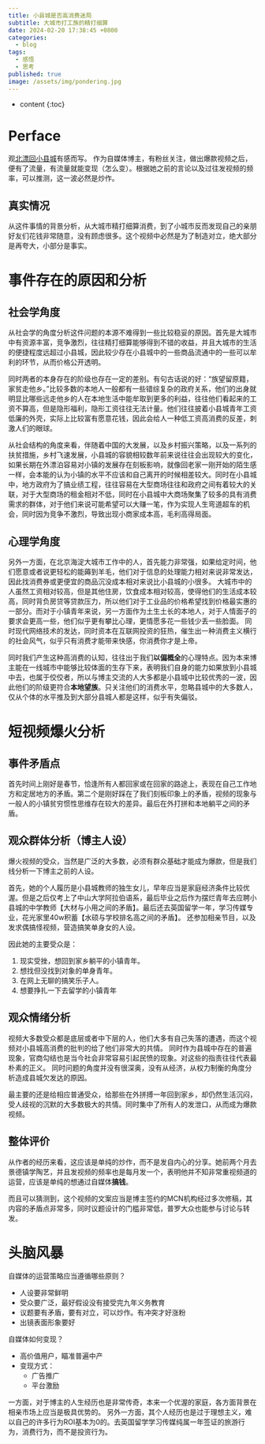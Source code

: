```yaml
---
title: 小县城是否高消费迷局
subtitle: 大城市打工族的精打细算
date: 2024-02-20 17:38:45 +0800
categories:
  - blog
tags:
  - 感悟
  - 思考
published: true
image: /assets/img/pondering.jpg
---
```

* content
{:toc}


# Perface
观[北漂回小县城](https://www.bilibili.com/video/BV17v421k7pY)有感而写。
作为自媒体博主，有粉丝关注，做出爆款视频之后，便有了流量，有流量就能变现（怎么变）。根据她之前的言论以及过往发视频的频率，可以推测，这一波必然是炒作。

## 真实情况
从这件事情的背景分析，从大城市精打细算消费，到了小城市反而发现自己的亲朋好友们花钱非常随意，没有顾虑很多。这个视频中必然是为了制造对立，绝大部分是再夸大，小部分是事实。

# 事件存在的原因和分析
## 社会学角度
从社会学的角度分析这件问题的本源不难得到一些比较稳妥的原因。首先是大城市中有资源丰富，竞争激烈，往往精打细算能够得到不错的收益，并且大城市的生活的便捷程度远超过小县城，因此较少存在小县城中的一些商品流通中的一些可以牟利的环节，从而价格公开透明。

同时两者的本身存在的阶级也存在一定的差别。有句古话说的好：“族望留原籍，家贫走他乡。”比较多数的本地人一般都有一些错综复杂的政府关系，他们的出身就明显比哪些远走他乡的人在本地生活中能牟取到更多的利益，往往他们看起来的工资不算高，但是隐形福利，隐形工资往往无法计量。他们往往披着小县城青年工资低廉的外壳，实际上比较富有愿意花钱，因此会给人一种低工资高消费的反差，刺激人们的眼球。

从社会结构的角度来看，伴随着中国的大发展，以及乡村振兴策略，以及一系列的扶贫措施，乡村飞速发展，小县城的容貌相较数年前来说往往会出现较大的变化，如果长期在外漂泊容易对小镇的发展存在刻板影响，就像回老家一刚开始的陌生感一样，会本能的认为小镇的水平不应该和自己离开的时候相差较大。同时在小县城中，地方政府为了搞业绩工程，往往容易在大型商场往往和政府之间有着较大的关联，对于大型商场的租金相对不低，同时在小县城中大商场聚集了较多的具有消费需求的群体，对于他们来说可能希望可以大赚一笔，作为实现人生弯道超车的机会，同时因为竞争不激烈，导致出现小商家成本高，毛利高得局面。

## 心理学角度
另外一方面，在北京海淀大城市工作中的人，首先能力非常强，如果给定时间，他们愿意或者说更轻松的能薅到羊毛，他们对于信息的处理能力相对来说非常发达，因此找消费券或更便宜的商品沉没成本相对来说比小县城的小很多。
大城市中的人虽然工资相对较高，但是其他住房，饮食成本相对较高，使得他们的生活成本较高，同时背负房贷等贷款压力，所以他们对于工业品的价格希望找到价格最实惠的一部分。而对于小镇青年来说，另一方面作为土生土长的本地人，对于人情面子的要求会更高一些，他们似乎更有攀比心理，更情愿多花一些钱少丢一些脸面。
同时现代网络技术的发达，同时资本在互联网投资的狂热，催生出一种消费主义横行的社会风气，似乎只有消费才能带来快感，你消费你才是上帝。

同时我们产生这种高消费的认知，往往出于我们**以偏概全**的心理特点。因为本来博主能在一线城市中能够比较体面的生存下来，表明我们自身的能力如果放到小县城中去，也属于佼佼者，所以与博主交流的人大多都是小县城中比较优秀的一波，因此他们的阶级更符合**本地望族**。只关注他们的消费水平，忽略县城中的大多数人，仅从个体的水平推及到大部分县城人都是这样，似乎有失偏驳。

# 短视频爆火分析
## 事件矛盾点
首先时间上刚好是春节，恰逢所有人都回家或在回家的路途上，表现在自己工作地方和定居地方的矛盾。第二个是刚好踩在了我们刻板印象上的矛盾，视频的现象与一般人的小镇贫穷惯性思维存在较大的差异。最后在外打拼和本地躺平之间的矛盾。

## 观众群体分析（博主人设）
爆火视频的受众，当然是广泛的大多数，必须有群众基础才能成为爆款，但是我们线分析一下博主之前的人设。

首先，她的个人履历是小县城教师的独生女儿，早年应当是家庭经济条件比较优渥。但是之后仅考上了中山大学阿拉伯语系，最后毕业之后作为摆烂青年去应聘小县城的中学教师【大材与小用之间的矛盾】。最后还去英国留学一年，学习传媒专业，花光家里40w积蓄【水硕与学校排名高之间的矛盾】。
还参加相亲节目，以及发求偶搞怪视频，营造搞笑单身女的人设。

因此她的主要受众是：
1. 现实受挫，想回到家乡躺平的小镇青年。
2. 想找但没找到对象的单身青年。
3. 在网上无聊的搞笑乐子人。
4. 想要挣扎一下去留学的小镇青年

## 观众情绪分析
视频大多数受众都是底层或者中下层的人，他们大多有自己失落的遭遇，而这个视频对小县城高消费的批判的给了他们非常大的共情。
同时作为县城中存在的普遍现象，官商勾结也是当今社会非常容易引起民愤的现象。对这些的指责往往代表最朴素的正义。
同时问题的角度并没有很深奥，没有从经济，从权力制衡的角度分析造成县城欠发达的原因。

最主要的还是给相应普通受众，给那些在外拼搏一年回到家乡，却仍然生活沉闷，受人歧视的沉默的大多数极大的共情。同时集中了所有人的发泄口，从而成为爆款视频。

## 整体评价
从作者的经历来看，这应该是单纯的炒作，而不是发自内心的分享。她前两个月去景德镇学陶艺，并且发视频的频率也是每月发一个，表明他并不知非常重视频道的运营，应该是单纯的想通过自媒体**搞钱**。

而且可以猜测到，这个视频的文案应当是博主签约的MCN机构经过多次修稿，其内容的矛盾点非常多，同时议题设计的门槛非常低，普罗大众也能参与讨论与转发。

# 头脑风暴
自媒体的运营策略应当遵循哪些原则？
- 人设要非常鲜明
- 受众要广泛，最好假设没有接受完九年义务教育
- 议题要有矛盾，要有对立，可以炒作。有冲突才好涨粉
- 出镜表面形象要好

自媒体如何变现？
- 高价值用户，瞄准普遍中产
- 变现方式：
	- 广告推广
	- 平台激励


一方面，对于博主的人生经历也是非常传奇，本来一个优渥的家庭，各方面背景在相亲市场上应当是极具优势的。
另外一方面，其个人经历也是过于理想主义，难以自己的许多行为ROI基本为0的。去英国留学学习传媒纯属一年签证的旅游行为，消费行为，而不是投资行为。